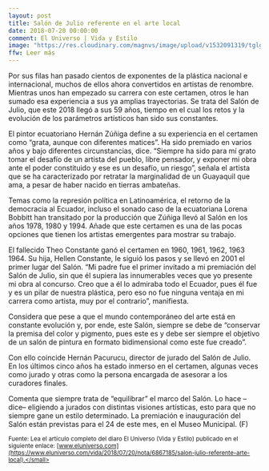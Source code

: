 ```yaml
---
layout: post
title: Salón de Julio referente en el arte local
date: 2018-07-20 00:00:00
comment: El Universo | Vida y Estilo
image: "https://res.cloudinary.com/magnvs/image/upload/v1532091319/tglg2z2lvbjhqmm6tzun.jpg"
ffw: Leer más
---
```

Por sus filas han pasado cientos de exponentes de la plástica nacional e internacional, muchos de ellos ahora convertidos en artistas de renombre. Mientras unos han empezado su carrera con este certamen, otros le han sumado esa experiencia a sus ya amplias trayectorias. Se trata del Salón de Julio, que este 2018 llegó a sus 59 años, tiempo en el cual los retos y la evolución de los parámetros artísticos han sido sus constantes.

El pintor ecuatoriano Hernán Zúñiga define a su experiencia en el certamen como “grata, aunque con diferentes matices”. Ha sido premiado en varios años y bajo diferentes circunstancias, dice. “Siempre ha sido para mí grato tomar el desafío de un artista del pueblo, libre pensador, y exponer mi obra ante el poder constituido y ese es un desafío, un riesgo”, señala el artista que se ha caracterizado por retratar la marginalidad de un Guayaquil que ama, a pesar de haber nacido en tierras ambateñas.

Temas como la represión política en Latinoamérica, el retorno de la democracia al Ecuador, incluso el sonado caso de la ecuatoriana Lorena Bobbitt han transitado por la producción que Zúñiga llevó al Salón en los años 1978, 1980 y 1994. Añade que este certamen es una de las pocas opciones que tienen los artistas emergentes para mostrar su trabajo.

El fallecido Theo Constante ganó el certamen en 1960, 1961, 1962, 1963 1964. Su hija, Hellen Constante, le siguió los pasos y se llevó en 2001 el primer lugar del Salón. “Mi padre fue el primer invitado a mi premiación del Salón de Julio, sin que él supiera las innumerables veces que yo presente mi obra al concurso. Creo que a él lo admiraba todo el Ecuador, pues él fue y es un pilar de nuestra plástica, pero eso no fue ninguna ventaja en mi carrera como artista, muy por el contrario”, manifiesta.

Considera que pese a que el mundo contemporáneo del arte está en constante evolución y, por ende, este Salón, siempre se debe de “conservar la premisa del color y pigmento, pues este es y debe ser siempre el objetivo de un salón de pintura en formato bidimensional como este fue creado”.

Con ello coincide Hernán Pacurucu, director de jurado del Salón de Julio. En los últimos cinco años ha estado inmerso en el certamen, algunas veces como jurado y otras como la persona encargada de asesorar a los curadores finales.

Comenta que siempre trata de “equilibrar” el marco del Salón. Lo hace –dice– eligiendo a jurados con distintas visiones artísticas, esto para que no siempre gane un estilo determinado. La premiación e inauguración del Salón están previstas para el 24 de este mes, en el Museo Municipal. (F)

<small>Fuente: Lea el artículo completo del diaro El Universo (Vida y Estilo) publicado en el siguiente enlace: [www.eluniverso.com](https://www.eluniverso.com/vida/2018/07/20/nota/6867185/salon-julio-referente-arte-local).</small>
